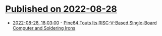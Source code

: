 # [Published on 2022-08-28](index.md)

* [2022-08-28, 18:03:00](https://hardware.slashdot.org/story/22/08/28/1759238/pine64-touts-its-risc-v-based-single-board-computer-and-soldering-irons?utm_source=rss1.0mainlinkanon&utm_medium=feed) - [Pine64 Touts Its RISC-V-Based Single-Board Computer and Soldering Irons](https://hardware.slashdot.org/story/22/08/28/1759238/pine64-touts-its-risc-v-based-single-board-computer-and-soldering-irons?utm_source=rss1.0mainlinkanon&utm_medium=feed)
